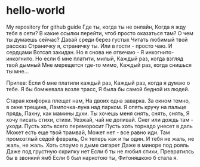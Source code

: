 # hello-world
My repository for github guide
Где ты, когда ты не онлайн,
Когда я жду тебя в сети?
В какие ссылки перейти, 
чтоб просто оказаться там?
О чем ты думаешь сейчас?
Давай среди берез густых
Читать любимый твой рассказ
Страничку я, страничку ты.
Или в гости - просто чаю.
И сердцами Вотсап закидан.
Но я снова не отвечаю -
Я инкогнито-инкогнито.
Но если б мне платити, милый, 
Каждый раз, когда взгляд твой дымный
Мне мерещется где-то мимо,
Каждый раз, когда снишься ты мне...

Припев:
Если б мне платили каждый раз,
Каждый раз, когда я думаю о тебе.
Я бы бомжевала возле трасс,
Я была бы самой бедной из людей.

Старая конфорка плещет нам, 
На двоих одна заварка.
За окном темно, в окне трещина, 
Лампочка-луна над парком.
Я опять кручу на пальце прядь, 
Пахну, как мамины духи.
Ты хочешь меня снять, снять, снять, 
Я хочу писать стихи, стихи.
Уезжай, чай не допивай.
Снег или дождь там - уходи.
Пусть хоть всего переморосит
Пусть хоть торнадо унесет в даль
Может есть еще твой трамвай,
Может нет - все равно иди.
Там промозглый седой февраль, 
Он теперь как и ты один.
И тебя не жаль, не жаль, не жаль.
Хоть слоумо в дыме сигарет
Даже в миноре под рояль
Даже под грустную скрипку нет
Если б ты не любил стихи, 
Превратилсь бы в звонкий ямб
Если б был наркотою ты, 
Фитоняшкою б стала я.
